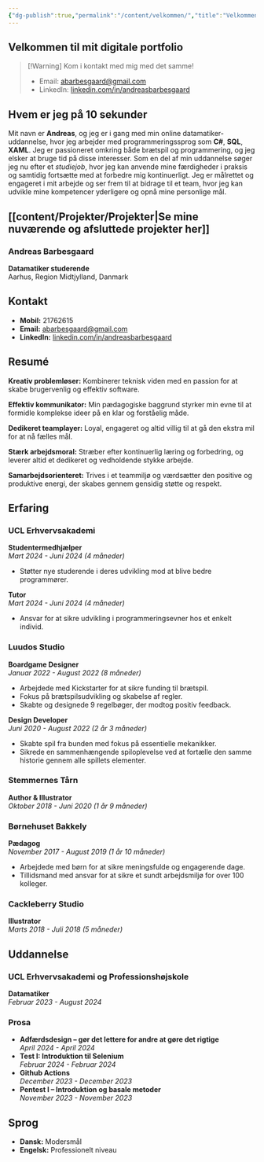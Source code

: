 ```yaml
---
{"dg-publish":true,"permalink":"/content/velkommen/","title":"Velkommen","tags":["gardenEntry"]}
---
```



## Velkommen til mit digitale portfolio

> [!Warning] Kom i kontakt med mig med det samme!
>
> - Email: [abarbesgaard@gmail.com](mailto:abarbesgaard@gmail.com)
> - LinkedIn: [linkedin.com/in/andreasbarbesgaard](https://www.linkedin.com/in/andreasbarbesgaard)

## Hvem er jeg på 10 sekunder

Mit navn er **Andreas**, og jeg er i gang med min online datamatiker-uddannelse,
hvor jeg arbejder med programmeringssprog som **C#**, **SQL**, **XAML**.
Jeg er passioneret omkring både brætspil og programmering, og jeg elsker at
bruge tid på disse interesser. Som en del af min uddannelse søger jeg nu efter
et _studiejob_, hvor jeg kan anvende mine færdigheder i praksis og samtidig
fortsætte med at forbedre mig kontinuerligt. Jeg er målrettet og engageret i
mit arbejde og ser frem til at bidrage til et team, hvor jeg kan udvikle mine
kompetencer yderligere og opnå mine personlige mål.

## [[content/Projekter/Projekter\|Se mine nuværende og afsluttede projekter her]]

### Andreas Barbesgaard

**Datamatiker studerende**  
Aarhus, Region Midtjylland, Danmark

## Kontakt

- **Mobil:** 21762615
- **Email:** [abarbesgaard@gmail.com](mailto:abarbesgaard@gmail.com)
- **LinkedIn:** [linkedin.com/in/andreasbarbesgaard](https://www.linkedin.com/in/andreasbarbesgaard)

## Resumé

**Kreativ problemløser:** Kombinerer teknisk viden med en passion for at skabe
brugervenlig og effektiv software.

**Effektiv kommunikator:** Min pædagogiske baggrund styrker min evne til at formidle
komplekse ideer på en klar og forståelig måde.

**Dedikeret teamplayer:** Loyal, engageret og altid villig til at gå den ekstra
mil for at nå fælles mål.

**Stærk arbejdsmoral:** Stræber efter kontinuerlig læring og forbedring, og leverer
altid et dedikeret og vedholdende stykke arbejde.

**Samarbejdsorienteret:** Trives i et teammiljø og værdsætter den positive og produktive
energi, der skabes gennem gensidig støtte og respekt.

## Erfaring

### UCL Erhvervsakademi

**Studentermedhjælper**  
_Mart 2024 - Juni 2024 (4 måneder)_

- Støtter nye studerende i deres udvikling mod at blive bedre programmører.

**Tutor**  
_Mart 2024 - Juni 2024 (4 måneder)_

- Ansvar for at sikre udvikling i programmeringsevner hos et enkelt individ.

### Luudos Studio

**Boardgame Designer**  
_Januar 2022 - August 2022 (8 måneder)_

- Arbejdede med Kickstarter for at sikre funding til brætspil.
- Fokus på brætspilsudvikling og skabelse af regler.
- Skabte og designede 9 regelbøger, der modtog positiv feedback.

**Design Developer**  
_Juni 2020 - August 2022 (2 år 3 måneder)_

- Skabte spil fra bunden med fokus på essentielle mekanikker.
- Sikrede en sammenhængende spiloplevelse ved at fortælle den samme historie
  gennem alle spillets elementer.

### Stemmernes Tårn

**Author & Illustrator**  
_Oktober 2018 - Juni 2020 (1 år 9 måneder)_

### Børnehuset Bakkely

**Pædagog**  
_November 2017 - August 2019 (1 år 10 måneder)_

- Arbejdede med børn for at sikre meningsfulde og engagerende dage.
- Tillidsmand med ansvar for at sikre et sundt arbejdsmiljø for over 100 kolleger.

### Cackleberry Studio

**Illustrator**  
_Marts 2018 - Juli 2018 (5 måneder)_

## Uddannelse

### UCL Erhvervsakademi og Professionshøjskole

**Datamatiker**  
_Februar 2023 - August 2024_

### Prosa

- **Adfærdsdesign – gør det lettere for andre at gøre det rigtige**  
  _April 2024 - April 2024_
- **Test I: Introduktion til Selenium**  
  _Februar 2024 - Februar 2024_
- **Github Actions**  
  _December 2023 - December 2023_
- **Pentest I – Introduktion og basale metoder**  
  _November 2023 - November 2023_

## Sprog

- **Dansk:** Modersmål
- **Engelsk:** Professionelt niveau
